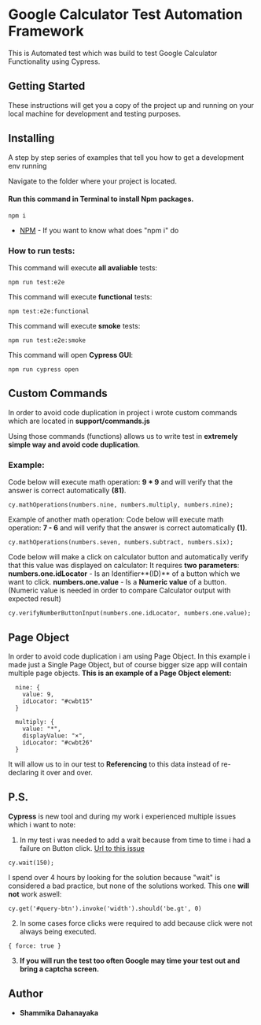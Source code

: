 # Google Calculator Test Automation Framework

This is Automated test which was build to test Google Calculator Functionality using Cypress.

## Getting Started

These instructions will get you a copy of the project up and running on your local machine for development and testing purposes.

## Installing

A step by step series of examples that tell you how to get a development env running

Navigate to the folder where your project is located.

#### Run this command in Terminal to install Npm packages.

```
npm i
```

- [NPM](https://docs.npmjs.com/cli/install) - If you want to know what does "npm i" do

### How to run tests:

This command will execute **all avaliable** tests:

```
npm run test:e2e
```

This command will execute **functional** tests:

```
npm test:e2e:functional
```

This command will execute **smoke** tests:

```
npm run test:e2e:smoke
```

This command will open **Cypress GUI**:

```
npm run cypress open
```

## Custom Commands

In order to avoid code duplication in project i wrote custom commands which are located in **support/commands.js**

Using those commands (functions) allows us to write test in **extremely simple way and avoid code duplication**.

### Example:

Code below will execute math operation: **9 \* 9** and will verify that the answer is correct automatically **(81)**.

```
cy.mathOperations(numbers.nine, numbers.multiply, numbers.nine);
```

Example of another math operation:
Code below will execute math operation: **7 - 6** and will verify that the answer is correct automatically **(1)**.

```
cy.mathOperations(numbers.seven, numbers.subtract, numbers.six);
```

Code below will make a click on calculator button and automatically verify that this value was displayed on calculator:
It requires **two parameters**:
**numbers.one.idLocator** - Is an Identifier**(ID)** of a button which we want to click.
**numbers.one.value** - Is a **Numeric value** of a button.
(Numeric value is needed in order to compare Calculator output with expected result)

```
cy.verifyNumberButtonInput(numbers.one.idLocator, numbers.one.value);
```

## Page Object

In order to avoid code duplication i am using Page Object. In this example i made just a Single Page Object, but of course bigger size app will contain multiple page objects.
**This is an example of a Page Object element:**

```
  nine: {
    value: 9,
    idLocator: "#cwbt15"
  }
```

```
  multiply: {
    value: "*",
    displayValue: "×",
    idLocator: "#cwbt26"
  }
```

It will allow us to in our test to **Referencing** to this data instead of re-declaring it over and over.

## P.S.

**Cypress** is new tool and during my work i experienced multiple issues which i want to note:

1.  In my test i was needed to add a wait because from time to time i had a failure on Button click.
    [Url to this issue](https://github.com/cypress-io/cypress/issues/695 "Url to this issue")

```
cy.wait(150);
```

I spend over 4 hours by looking for the solution because "wait" is considered a bad practice, but none of the solutions worked.
This one **will not** work aswell:

```
cy.get('#query-btn').invoke('width').should('be.gt', 0)
```

2.  In some cases force clicks were required to add because click were not always being executed.

```
{ force: true }
```

3.  **If you will run the test too often Google may time your test out and bring a captcha screen.**

## Author

- **Shammika Dahanayaka**

